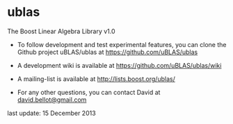 ublas
=====

The Boost Linear Algebra Library v1.0

- To follow development and test experimental features, you can clone the Github project uBLAS/ublas
at https://github.com/uBLAS/ublas

- A development wiki is available at https://github.com/uBLAS/ublas/wiki

- A mailing-list is available at http://lists.boost.org/ublas/

- For any other questions, you can contact David at david.bellot@gmail.com


last update: 15 December 2013
